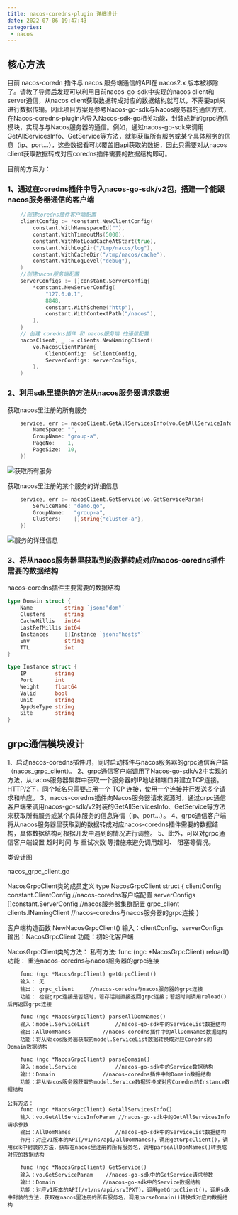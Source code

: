 ```yaml
---
title: nacos-coredns-plugin 详细设计
date: 2022-07-06 19:47:43
categories: 
 - nacos
---
```

## 核心方法

目前 nacos-coredn 插件与 nacos 服务端通信的API在 nacos2.x 版本被移除了。请教了导师后发现可以利用目前nacos-go-sdk中实现的nacos client和server通信，从nacos client获取数据转成对应的数据结构就可以，不需要api来进行数据传输。因此项目方案是参考Nacos-go-sdk与Nacos服务器的通信方式，在Nacos-coredns-plugin内导入Nacos-sdk-go相关功能，封装成新的grpc通信模块，实现与与Nacos服务器的通信。例如，通过nacos-go-sdk来调用GetAllServicesInfo、GetService等方法，就能获取所有服务或某个具体服务的信息（ip、port...），这些数据看可以覆盖旧api获取的数据，因此只需要对从nacos client获取数据转成对应coredns插件需要的数据结构即可。

目前的方案为：

### 1、通过在coredns插件中导入nacos-go-sdk/v2包，搭建一个能跟nacos服务器通信的客户端

``` go
    //创建coredns插件客户端配置
    clientConfig := *constant.NewClientConfig(
		constant.WithNamespaceId(""), 
		constant.WithTimeoutMs(5000),
		constant.WithNotLoadCacheAtStart(true),
		constant.WithLogDir("/tmp/nacos/log"),
		constant.WithCacheDir("/tmp/nacos/cache"),
		constant.WithLogLevel("debug"),
	)
	//创建nacos服务端配置
	serverConfigs := []constant.ServerConfig{
		*constant.NewServerConfig(
			"127.0.0.1",
			8848,
			constant.WithScheme("http"),
			constant.WithContextPath("/nacos"),
		),
	}
	// 创建 coredns插件 和 nacos服务端 的通信配置
	nacosClient, _ := clients.NewNamingClient(
		vo.NacosClientParam{
			ClientConfig:  &clientConfig,
			ServerConfigs: serverConfigs,
		},
	)
```

### 2、利用sdk里提供的方法从nacos服务器请求数据

获取nacos里注册的所有服务
``` go
    service, err := nacosClient.GetAllServicesInfo(vo.GetAllServiceInfoParam{
        NameSpace: "",        
        GroupName: "group-a",
        PageNo:    1,
        PageSize:  10,
    })
```
![获取所有服务](/img/plugin-details/getAllService.png)


获取nacos里注册的某个服务的详细信息
``` go
    service, err := nacosClient.GetService(vo.GetServiceParam{
		ServiceName: "demo.go",
		GroupName:   "group-a",
		Clusters:    []string{"cluster-a"},
	})
```
![服务的详细信息](/img/plugin-details/getService.png)


### 3、将从nacos服务器里获取到的数据转成对应nacos-coredns插件需要的数据结构

nacos-coredns插件主要需要的数据结构
``` go
type Domain struct {
	Name          string `json:"dom"`
	Clusters      string
	CacheMillis   int64
	LastRefMillis int64
	Instances     []Instance `json:"hosts"`
	Env           string
	TTL           int
}

type Instance struct {
	IP         string
	Port       int
	Weight     float64
	Valid      bool
	Unit       string
	AppUseType string
	Site       string
}
```

## grpc通信模块设计

1、启动nacos-coredns插件时，同时启动插件与nacos服务器的grpc通信客户端（nacos_grpc_client）。 
2、grpc通信客户端调用了Nacos-go-sdk/v2中实现的方法，从nacos服务器集群中获取一个服务器的IP地址和端口并建立TCP连接。HTTP/2下，同个域名只需要占用一个 TCP 连接，使用一个连接并行发送多个请求和响应。 
3、nacos-coredns插件向Nacos服务器请求资源时，通过grpc通信客户端来调用nacos-go-sdk/v2封装的GetAllServicesInfo、GetService等方法来获取所有服务或某个具体服务的信息详情（ip、port...）。
4、grpc通信客户端将从nacos服务器里获取到的数据转成对应nacos-coredns插件需要的数据结构，具体数据结构可根据开发中遇到的情况进行调整。
5、此外，可以对grpc通信客户端设置 超时时间 与 重试次数 等措施来避免调用超时、 阻塞等情况。


类设计图

nacos_grpc_client.go

NacosGrpcClient类的成员定义
type NacosGrpcClient struct {
	clientConfig      constant.ClientConfig 	//nacos-coredns客户端配置
	serverConfigs     []constant.ServerConfig 	//nacos服务器集群配置
	grpc_client       clients.INamingClient		//nacos-coredns与nacos服务器的grpc连接
}

客户端构造函数
NewNacosGrpcClient()
输入：clientConfig、serverConfigs 
输出：NacosGrpcClient
功能：初始化客户端

NacosGrpcClient类的方法：
	私有方法:
		func (ngc *NacosGrpcClient) reload() 
		功能： 重连nacos-coredns与nacos服务器的grpc连接

		func (ngc *NacosGrpcClient) getGrpcClient()  
		输入： 无
		输出： grpc_client 	//nacos-coredns与nacos服务器的grpc连接
		功能： 检查grpc连接是否超时，若存活则直接返回grpc连接；若超时则调用reload()后再返回grpc连接

		func (ngc *NacosGrpcClient) parseAllDomNames()					
		输入：model.ServiceList		//nacos-go-sdk中的ServiceList数据结构
		输出：AllDomNames			//nacos-coredns插件中的AllDomNames数据结构
		功能：将从Nacos服务器获取的model.ServiceList数据转换成对应Coredns的Domain数据结构

		func (ngc *NacosGrpcClient) parseDomain() 					
		输入：model.Service			//nacos-go-sdk中的Service数据结构
		输出：Domain				//nacos-coredns插件中的Domain数据结构
		功能：将从Nacos服务器获取的model.Service数据转换成对应Coredns的Instance数据结构

	公有方法：
		func (ngc *NacosGrpcClient) GetAllServicesInfo() 	
		输入：vo.GetAllServiceInfoParam //nacos-go-sdk中的GetAllServicesInfo请求参数
		输出：AllDomNames				//nacos-go-sdk中的ServiceList数据结构
		作用：对应v1版本的API(/v1/ns/api/allDomNames)，调用getGrpcClient()，调用sdk中封装的方法，获取在nacos里注册的所有服务名，调用parseAllDomNames()转换成对应的数据结构

		func (ngc *NacosGrpcClient) GetService() 					
		输入：vo.GetServiceParam    //nacos-go-sdk中的GetService请求参数
		输出：Domain				//nacos-go-sdk中的Service数据结构
		功能：对应v1版本的API(/v1/ns/api/srvIPXT)，调用getGrpcClient()，调用sdk中封装的方法，获取在nacos里注册的所有服务名，调用parseDomain()转换成对应的数据结构